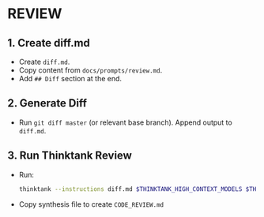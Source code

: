 # REVIEW

## 1. Create diff.md
- Create `diff.md`.
- Copy content from `docs/prompts/review.md`.
- Add `## Diff` section at the end.

## 2. Generate Diff
- Run `git diff master` (or relevant base branch). Append output to `diff.md`.

## 3. Run Thinktank Review
- Run:
    ```bash
    thinktank --instructions diff.md $THINKTANK_HIGH_CONTEXT_MODELS $THINKTANK_SYNTHESIS_MODEL $(find_philosophy_files) $(find_glance_files) ./
    ```
- Copy synthesis file to create `CODE_REVIEW.md`

